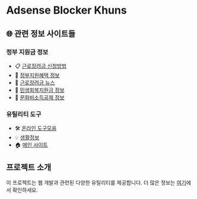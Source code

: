 # Adsense Blocker Khuns

## 🌐 관련 정보 사이트들

### 정부 지원금 정보
- 📋 [근로장려금 신청방법](https://ps.nomoneynosunny.com)
- 🎯 [정부지원혜택 정보](https://ps2.nomoneynosunny.com)
- 📰 [근로장려금 뉴스](https://knews.nomoneynosunny.com)
- 📰 [민생회복지원금 정보](https://knews2.nomoneynosunny.com)
- 📰 [문화비소득공제 정보](https://knews3.nomoneynosunny.com)

### 유틸리티 도구
- 🛠️ [온라인 도구모음](https://utill.nomoneynosunny.com)
- 💡 [생활정보](https://info.nomoneynosunny.com)
- 🏠 [메인 사이트](https://nomoneynosunny.com)

## 프로젝트 소개

이 프로젝트는 웹 개발과 관련된 다양한 유틸리티를 제공합니다.
더 많은 정보는 [여기](https://nomoneynosunny.com)에서 확인하세요.
